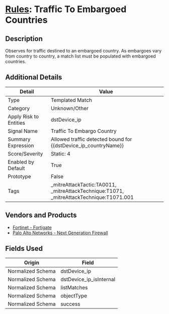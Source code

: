 # [Rules](README.md): Traffic To Embargoed Countries

## Description
Observes for traffic destined to an embargoed country. As embargoes vary from country to country, a match list must be populated with embargoed countries.

## Additional Details
|Detail|Value|
|----|----|
|Type|Templated Match|
|Category|Unknown/Other|
|Apply Risk to Entities|dstDevice_ip|
|Signal Name|Traffic To Embargo Country|
|Summary Expression|Allowed traffic detected bound for {{dstDevice_ip_countryName}}|
|Score/Severity|Static: 4|
|Enabled by Default|True|
|Prototype|False|
|Tags|_mitreAttackTactic:TA0011, _mitreAttackTechnique:T1071, _mitreAttackTechnique:T1071.001|
## Vendors and Products
- [Fortinet - Fortigate](../products/c57e2c85-4fc1-4fb7-8fa1-dbc5235231ad.md)
- [Palo Alto Networks - Next Generation Firewall](../products/46f5fa2c-1a62-4692-82ad-ed87800a0adb.md)


## Fields Used

|Origin|Field|
|----|----|
|Normalized Schema|dstDevice_ip|
|Normalized Schema|dstDevice_ip_isInternal|
|Normalized Schema|listMatches|
|Normalized Schema|objectType|
|Normalized Schema|success|


